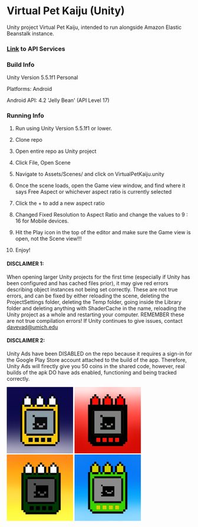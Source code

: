 # Virtual Pet Kaiju (Unity) 
Unity project Virtual Pet Kaiju, intended to run alongside Amazon Elastic Beanstalk instance. 
### [Link](http://vpkAPI.dcj8tjfhw6.us-east-2.elasticbeanstalk.com/api/v1/) to API Services 

### Build Info

Unity Version 5.5.1f1 Personal

Platforms: Android

Android API: 4.2 'Jelly Bean' (API Level 17)

### Running Info

1. Run using Unity Version 5.5.1f1 or lower.

2. Clone repo

3. Open entire repo as Unity project

4. Click File, Open Scene

5. Navigate to Assets/Scenes/ and click on VirtualPetKaiju.unity 

6. Once the scene loads, open the Game view window, and find where it says Free Aspect or whichever aspect ratio is currently selected

7. Click the + to add a new aspect ratio

8. Changed Fixed Resolution to Aspect Ratio and change the values to 9 : 16 for Mobile devices.

9. Hit the Play icon in the top of the editor and make sure the Game view is open, not the Scene view!!!

10. Enjoy!


#### DISCLAIMER 1:
When opening larger Unity projects for the first time (especially if Unity has been configured and has cached files prior), it may give red errors describing object instances not being set correctly. These are not true errors, and can be fixed by either reloading the scene, deleting the ProjectSettings folder, deleting the Temp folder, going inside the Library folder and deleting anything with ShaderCache in the name, reloading the Unity project as a whole and restarting your computer. REMEMBER these are not true compilation errors! If Unity continues to give issues, contact davevad@umich.edu 
#### DISCLAIMER 2:
Unity Ads have been DISABLED on the repo because it requires a sign-in for the Google Play Store account attached to the build of the app. Therefore, Unity Ads will firectly give you 50 coins in the shared code, however, real builds of the apk DO have ads enabled, functioning and being tracked correctly. 

![Alt text](/Assets/Resources/Sprites/Misc/icon2.png?raw=true) ![Alt text](/Assets/Resources/Sprites/Misc/icon3.png?raw=true) ![Alt text](/Assets/Resources/Sprites/Misc/icon4.PNG?raw=true) ![Alt text](/Assets/Resources/Sprites/Misc/icon5.png?raw=true)
